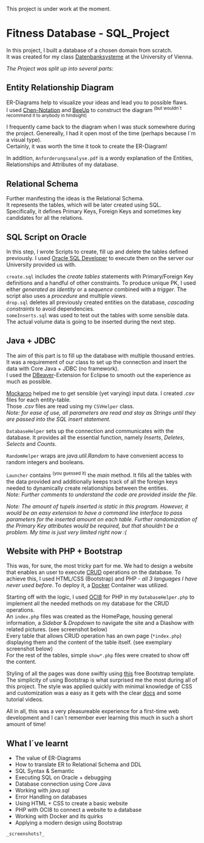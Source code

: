 This project is under work at the moment.

# Fitness Database - SQL_Project
 
In this project, I built a database of a chosen domain from scratch. <br/>
It was created for my class [Datenbanksysteme](https://ufind.univie.ac.at/de/course.html?lv=051031&semester=2020W) at the University of Vienna.

_The Project was split up into several parts:_

## Entity Relationship Diagram

ER-Diagrams help to visualize your ideas and lead you to possible flaws. </br>
I used [Chen-Notation](https://de.wikipedia.org/wiki/Chen-Notation) and [BeeUp](https://austria.omilab.org/psm/content/bee-up/info) to construct the diagram <sup>(but wouldn´t recommend it to anybody in hindsight)</sup>

I frequently came back to the diagram when I was stuck somewhere during the project. Genereally, I had it open most of the time (perhaps because I´m a visual type). </br>
Certainly, it was worth the time it took to create the ER-Diagram!

In addition, `Anforderungsanalyse.pdf` is a wordy explanation of the Entities, Relationships and Attributes of my database.


## Relational Schema

Further manifesting the ideas is the Relational Schema. </br>
It represents the tables, which will be later created using SQL. </br>
Specifically, it defines Primary Keys, Foreign Keys and sometimes key candidates for all the relations. </br>


## SQL Script on Oracle

In this step, I wrote Scripts to create, fill up and delete the tables defined previously. I used [Oracle SQL Developer](https://www.oracle.com/database/technologies/appdev/sqldeveloper-landing.html) to execute them on the server our University provided us with.

`create.sql` includes the _create tables_ statements with Primary/Foreign Key definitions and a handful of other constraints. To produce unique PK, I used either _generated as identity_ or a _sequence_ combined with a _trigger_. The script also uses a _procedure_ and multiple _views_. <br>
`drop.sql` deletes all previously created entities on the database, _cascading constraints_ to avoid dependencies. <br>
`someInserts.sql` was used to test out the tables with some sensible data. The actual volume data is going to be inserted during the next step.


## Java + JDBC

The aim of this part is to fill up the database with multiple thousand entries. </br>
It was a requirement of our class to set up the connection and insert the data with Core Java + JDBC (no framework). </br>
I used the [DBeaver](https://dbeaver.com/docs/wiki/)-Extension for Eclipse to smooth out the experience as much as possible.

[Mockaroo](https://www.mockaroo.com/) helped me to get sensible (yet varying) input data. I created _.csv_ files for each entity-table. </br>
Those _.csv_ files are read using my `CSVHelper` class. </br>
_Note: for ease of use, all parameters are read and stay as Strings until they are passed into the SQL insert statement._

`DatabaseHelper` sets up the connection and communicates with the database. It provides all the essential function, namely _Inserts_, _Deletes_, _Selects_ and _Counts_. 

`RandomHelper` wraps are _java.util.Random_ to have convenient access to random integers and booleans.

`Launcher` contains <sup>(you guessed it)</sup> the _main_ method. It fills all the tables with the data provided and additionally keeps track of all the foreign keys needed to dynamically create relationships between the entities.</br>
_Note: Further comments to understand the code are provided inside the file._

_Note: The amount of tupels inserted is static in this program. However, it would be an easy extension to have a command line interface to pass parameters for the inserted amount on each table. Further randomization of the Primary Key attributes would be required, but that shouldn´t be a problem. My time is just very limited right now :(_


## Website with PHP + Bootstrap

This was, for sure, the most tricky part for me. We had to design a website that enables an user to execute [CRUD](https://en.wikipedia.org/wiki/Create,_read,_update_and_delete) operations on the database. To achieve this, I used HTML/CSS (Bootstrap) and PHP - _all 3 languages I have never used before_. To deploy it, a [Docker](https://www.docker.com/) Container was utilized. 

Starting off with the logic, I used [OCI8](https://www.php.net/manual/de/book.oci8.php) for PHP in my `DatabaseHelper.php` to implement all the needed methods on my database for the CRUD operations. <br>
An `index.php` files was created as the HomePage, housing general information, a _Sidebar_ & _Dropdown_ to navigate the site and a Diashow with related pictures. (see screenshot below) <br>
Every table that allows CRUD operation has an own page (`*index.php`) displaying them and the content of the table itself. (see exemplary screenshot below) <br>
For the rest of the tables, simple `show*.php` files were created to show off the content.

Styling of all the pages was done swiftly using [this](https://startbootstrap.com/template/simple-sidebar) free Bootstrap template. The simplicity of using Bootstrap is what surprised me the most during all of this project. The style was applied quickly with minimal knowledge of CSS and customization was a easy as it gets with the clear [docs](https://getbootstrap.com/docs/4.1/getting-started/introduction/) and some tutorial videos.

All in all, this was a very pleasureable experience for a first-time web development and I can´t remember ever learning this much in such a short amount of time!


## What I´ve learnt
* The value of ER-Diagrams
* How to translate ER to Relational Schema and DDL
* SQL Syntax & Semantic
* Executing SQL on Oracle + debugging
* Database connection using Core Java
* Working with _java.sql_
* Error Handling on databases
* Using HTML + CSS to create a basic website
* PHP with OCI8 to connect a website to a database
* Working with Docker and its quirks
* Applying a modern design using Bootstrap

`_screenshots?_`
